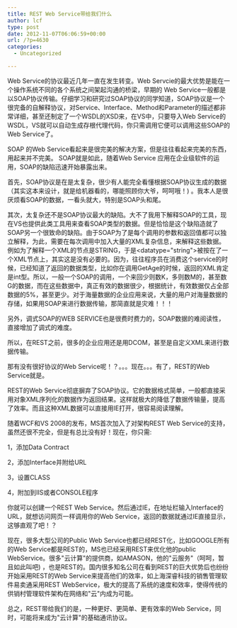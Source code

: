 ```yaml
---
title: REST Web Service带给我们什么
author: lcf
type: post
date: 2012-11-07T06:06:59+00:00
url: /?p=4630
categories:
  - Uncategorized

---
```

Web Service的协议最近几年一直在发生转变。Web Servcie的最大优势是能在一个操作系统不同的各个系统之间架起沟通的桥梁，早期的 Web Service一般都是以SOAP协议传输。仔细学习和研究过SOAP协议的同学知道，SOAP协议是一个很完备的自解释协议，对Service、Interface、Method和Parameter的描述都非常详细，甚至还制定了一个WSDL的XSD来，在VS中，只要导入Web Service的WSDL，VS就可以自动生成存根代理代码，你只需调用它便可以调用这些SOAP的Web Service了。

SOAP 的Web Service看起来是很完美的解决方案，但是往往看起来完美的东西，用起来并不完美。 SOAP就是如此，随着Web Service 应用在企业级软件的运用，SOAP的缺陷迅速开始暴露出来。

首先，SOAP协议是在是太复杂，很少有人能完全看懂根据SOAP协议生成的数据（其实这本来设计，就是给机器看的，哪能照顾你大爷，呵呵哦！) 。我本人是很厌烦看SOAP的数据，一看头就大，特别是SOAP头和尾。

其次，太复杂还不是SOAP协议最大的缺陷。大不了我用下解释SOAP的工具，现在VS也提供此类工具用来查看SOAP类型的数据。但是恰恰是这个缺陷造就了SOAP另一个很致命的缺陷。由于SOAP为了是每个调用的参数和返回值都可以独立解释，为此，需要在每次调用中加入大量的XML复杂信息，来解释这些数据。例如为了解释一个XML的节点是STRING，于是<datatype="string">被按在了一个XML节点上，其实这是没有必要的。因为，往往程序员在消费这个service的时候，已经知道了返回的数据类型，比如你在调用GetAge的时候，返回的XML肯定是int型。所以，一般一个SOAP的调用，一个来回少则数K，多则数M的，甚至数G的数据，而在这些数据中，真正有效的数据很少，根据统计，有效数据仅占全部数据的5%，甚至更少。对于海量数据的企业应用来说，大量的用户对海量数据的存储，如果用SOAP来进行数据传输，那简直就是灾难！！！

另外，调式SOAP的WEB SERVICE也是很费时费力的，SOAP数据的难阅读性，直接增加了调式的难度。

所以，在REST之前，很多的企业应用还是用DCOM，甚至是自定义XML来进行数据传输。

那有没有很好协议的Web Service呢！？。。。现在。。。有了，REST的Web Service就是。

REST的Web Service彻底摒弃了SOAP协议。它的数据格式简单，一般都直接采用对象XML序列化的数据作为返回结果。这样就极大的降低了数据传输量，提高了效率。而且这种XML数据可以直接用IE打开，很容易阅读理解。

随着WCF和VS 2008的发布，MS首次加入了对架构REST Web Service的支持，虽然还很不完全，但是有总比没有好！现在，你只需: 

1，添加Data Contract

2，添加Interface并附给URL

3，设置CLASS

4，附加到IIS或者CONSOLE程序

你就可以创建一个REST Web Service。然后通过IE，在地址栏输入Interface的URL，就想访问网页一样调用你的Web Service，返回的数据就通过IE直接显示，这够直观了吧！？

现在，很多大型公司的Public Web Service也都已经REST化，比如GOOGLE所有的Web Service都是REST的，MS也已经采用REST来优化他的public WebService。很多"云计算"的提供商，如AMASON，他的"云服务"（呵呵，暂且如此叫吧) ，也是REST的。国内很多知名公司在看到REST的巨大优势后也纷纷开始采用REST的Web Service来提高他们的效率，如上海深睿科技的销售管理软件易卖通采用REST WebService，极大的提高了系统的速度和效率，使得传统的供销村管理软件架构在网络和"云"内成为可能。

总之，REST带给我们的是，一种更好、更简单、更有效率的Web Service，同时，可能将来成为"云计算"的基础通讯协议。


